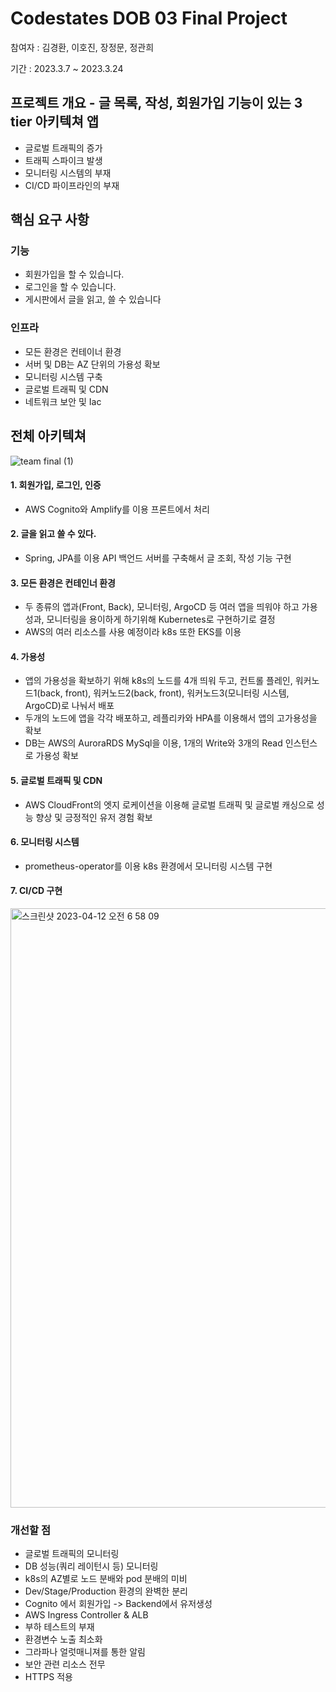 # Codestates DOB 03 Final Project 
참여자 : 김경환, 이호진, 장정문, 정관희

기간 : 2023.3.7 ~ 2023.3.24


## 프로젝트 개요 - 글 목록, 작성, 회원가입 기능이 있는 3 tier 아키텍쳐 앱
- 글로벌 트래픽의 증가
- 트래픽 스파이크 발생
- 모니터링 시스템의 부재
- CI/CD 파이프라인의 부재

## 핵심 요구 사항
### 기능
- 회원가입을 할 수 있습니다.
- 로그인을 할 수 있습니다.
- 게시판에서 글을 읽고, 쓸 수 있습니다

### 인프라
- 모든 환경은 컨테이너 환경
- 서버 및 DB는 AZ 단위의 가용성 확보
- 모니터링 시스템 구축
- 글로벌 트래픽 및 CDN
- 네트워크 보안 및 Iac

## 전체 아키텍쳐
![team final (1)](https://user-images.githubusercontent.com/104489626/231295253-ed31de1c-3351-4f6e-9ad3-476a3994182f.jpg)

#### 1. 회원가입, 로그인, 인증
- AWS Cognito와 Amplify를 이용 프론트에서 처리

#### 2. 글을 읽고 쓸 수 있다.
- Spring, JPA를 이용 API 백언드 서버를 구축해서 글 조회, 작성 기능 구현

#### 3. 모든 환경은 컨테인너 환경
- 두 종류의 앱과(Front, Back), 모니터링, ArgoCD 등 여러 앱을 띄워야 하고 가용성과, 모니터링을 용이하게 하기위해 Kubernetes로 구현하기로 결정
- AWS의 여러 리소스를 사용 예정이라 k8s 또한 EKS를 이용

#### 4. 가용성
- 앱의 가용성을 확보하기 위해 k8s의 노드를 4개 띄워 두고, 컨트롤 플레인, 워커노드1(back, front), 워커노드2(back, front), 워커노드3(모니터링 시스템, ArgoCD)로 나눠서 배포
- 두개의 노드에 앱을 각각 배포하고, 레플리카와 HPA를 이용해서 앱의 고가용성을 확보
- DB는 AWS의 AuroraRDS MySql을 이용, 1개의 Write와 3개의 Read 인스턴스로 가용성 확보

#### 5. 글로벌 트래픽 및 CDN
- AWS CloudFront의 엣지 로케이션을 이용해 글로벌 트래픽 및 글로벌 캐싱으로 성능 향상 및 긍정적인 유저 경험 확보

#### 6. 모니터링 시스템
- prometheus-operator를 이용 k8s 환경에서 모니터링 시스템 구현

#### 7. CI/CD 구현
<img width="959" alt="스크린샷 2023-04-12 오전 6 58 09" src="https://user-images.githubusercontent.com/104489626/231297033-e27ba0a9-d15a-4ba2-b641-3e1870c2b87e.png">

### 개선할 점
- 글로벌 트래픽의 모니터링
- DB 성능(쿼리 레이턴시 등) 모니터링
- k8s의 AZ별로 노드 분배와 pod 분배의 미비
- Dev/Stage/Production 환경의 완벽한 분리
- Cognito 에서 회원가입 -> Backend에서 유저생성
- AWS Ingress Controller & ALB
- 부하 테스트의 부재
- 환경변수 노출 최소화
- 그라파나 얼럿매니져를 통한 알림
- 보안 관련 리소스 전무
- HTTPS 적용
